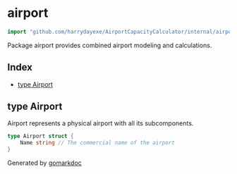 <!-- Code generated by gomarkdoc. DO NOT EDIT -->

# airport

```go
import "github.com/harrydayexe/AirportCapacityCalculator/internal/airport"
```

Package airport provides combined airport modeling and calculations.

## Index

- [type Airport](<#Airport>)


<a name="Airport"></a>
## type Airport

Airport represents a physical airport with all its subcomponents.

```go
type Airport struct {
    Name string // The commercial name of the airport
}
```

Generated by [gomarkdoc](<https://github.com/princjef/gomarkdoc>)
